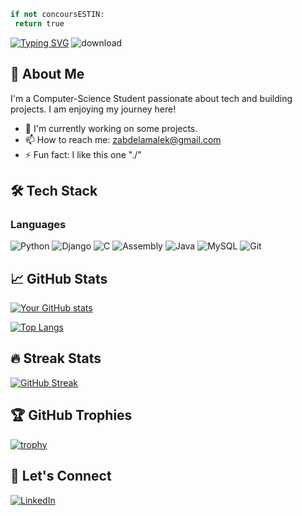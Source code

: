 <!-- ![Bitcoin Coding GIF](https://github.com/user-attachments/assets/fdb356ee-eec9-4ecd-a3c0-62e85173b036) -->
```python
if not concoursESTIN:
 return true
```
[![Typing SVG](https://readme-typing-svg.herokuapp.com?font=COMBINA+Code&pause=1000&color=00F718&width=250&lines=Hi+There;I'm+Malek+👋;Computer+Science+Student)](https://git.io/typing-svg)
![download](https://github.com/user-attachments/assets/101872e0-5313-4b23-b83d-cbd34aab1c24)    

## 🚀 About Me
I'm a Computer-Science Student passionate about tech and building projects. I am enjoying my journey here!  


  - 🔭 I'm currently working on some projects. 
  - 📫 How to reach me: zabdelamalek@gmail.com
  - ⚡ Fun fact: I like this one "./"




## 🛠 Tech Stack

### Languages
![Python](https://img.shields.io/badge/-Python-3776AB?style=flat-square&logo=python&logoColor=white)
![Django](https://img.shields.io/badge/-Django-092E20?style=flat-square&logo=django&logoColor=white)
![C](https://img.shields.io/badge/-C-A8B9CC?style=flat-square&logo=c&logoColor=white)
![Assembly](https://img.shields.io/badge/-Assembly-6E4C13?style=flat-square&logo=assemblyscript&logoColor=white)
![Java](https://img.shields.io/badge/-Java-007396?style=flat-square&logo=java&logoColor=white)
![MySQL](https://img.shields.io/badge/-MySQL-4479A1?style=flat-square&logo=mysql&logoColor=white)
![Git](https://img.shields.io/badge/-Git-F05032?style=flat-square&logo=git&logoColor=white)

## 📈 GitHub Stats

[![Your GitHub stats](https://github-readme-stats.vercel.app/api?username=Malekio&show_icons=true&theme=radical)](https://github.com/Malekio)

[![Top Langs](https://github-readme-stats.vercel.app/api/top-langs/?username=Malekio&layout=compact&theme=radical)](https://github.com/Malekio)

## 🔥 Streak Stats

[![GitHub Streak](https://streak-stats.demolab.com/?user=Malekio&theme=radical)](https://git.io/streak-stats)

## 🏆 GitHub Trophies

[![trophy](https://github-profile-trophy.vercel.app/?username=Malekio&theme=radical&row=1)](https://github.com/ryo-ma/github-profile-trophy)

## 🤝 Let's Connect

[![LinkedIn](https://img.shields.io/badge/-LinkedIn-0A66C2?style=flat-square&logo=linkedin&logoColor=white)](https://linkedin.com/in/)
